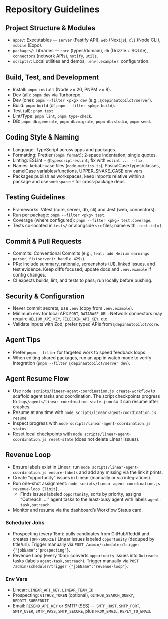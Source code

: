 # Repository Guidelines

## Project Structure & Modules

- `apps/`: Executables — `server` (Fastify API), `web` (Next.js), `cli` (Node CLI), `mobile` (Expo).
- `packages/`: Libraries — `core` (types/domain), `db` (Drizzle + SQLite), `connectors` (network APIs), `notify`, `utils`.
- `scripts/`: Local utilities and demos; `.env(.example)`: configuration.

## Build, Test, and Development

- Install: `pnpm install` (Node >= 20, PNPM >= 8).
- Dev (all): `pnpm dev` via Turborepo.
- Dev (one): `pnpm --filter <pkg> dev` (e.g., `@depinautopilot/server`).
- Build: `pnpm build` (or `pnpm --filter <pkg> build`).
- Test (all): `pnpm test`.
- Lint/Type: `pnpm lint`, `pnpm type-check`.
- DB: `pnpm db:generate`, `pnpm db:migrate`, `pnpm db:studio`, `pnpm seed`.

## Coding Style & Naming

- Language: TypeScript across apps and packages.
- Formatting: Prettier (`pnpm format`); 2‑space indentation; single quotes.
- Linting: ESLint + `@typescript-eslint`; fix with `eslint ... --fix`.
- Names: kebab-case files (`node-metrics.ts`), PascalCase types/classes, camelCase variables/functions, UPPER_SNAKE_CASE env vars.
- Packages publish as workspaces; keep imports relative within a package and use `workspace:*` for cross‑package deps.

## Testing Guidelines

- Frameworks: Vitest (core, server, db, cli) and Jest (web, connectors).
- Run per package: `pnpm --filter <pkg> test`.
- Coverage (where configured): `pnpm --filter <pkg> test:coverage`.
- Tests co-located in `tests/` or alongside `src` files; name with `.test.ts[x]`.

## Commit & Pull Requests

- Commits: Conventional Commits (e.g., `feat: add Helium earnings parser`, `fix(server): handle 429s`).
- PRs: include summary, rationale, screenshots (UI), linked issues, and test evidence. Keep diffs focused; update docs and `.env.example` if config changes.
- CI expects builds, lint, and tests to pass; run locally before pushing.

## Security & Configuration

- Never commit secrets; use `.env` (copy from `.env.example`).
- Minimum env for local API: `PORT`, `DATABASE_URL`. Network connectors may require `HELIUM_API_KEY`, `FILECOIN_API_KEY`, etc.
- Validate inputs with Zod; prefer typed APIs from `@depinautopilot/core`.

## Agent Tips

- Prefer `pnpm --filter` for targeted work to speed feedback loops.
- When editing shared packages, run an app in watch mode to verify integration (`pnpm --filter @depinautopilot/server dev`).

## Agent Resume Flow

- Use `node scripts/linear-agent-coordination.js create-workflow` to scaffold agent tasks and coordination. The script checkpoints progress to `logs/agents/linear-coordination-state.json` so it can resume after crashes.
- Resume at any time with `node scripts/linear-agent-coordination.js resume`.
- Inspect progress with `node scripts/linear-agent-coordination.js status`.
- Reset local checkpoints with `node scripts/linear-agent-coordination.js reset-state` (does not delete Linear issues).

## Revenue Loop

- Ensure labels exist in Linear: run `node scripts/linear-agent-coordination.js ensure-labels` and add any missing via the link it prints.
- Create “opportunity” issues in Linear (manually or via integrations).
- Run one-shot assignment: `node scripts/linear-agent-coordination.js revenue-loop [limit]`.
  - Finds issues labeled `opportunity`, sorts by priority, assigns “Outreach: …” agent tasks to the least-busy agent with labels `agent-task,outreach`.
- Monitor and resume via the dashboard’s Workflow Status card.

### Scheduler Jobs

- Prospecting (every 15m): pulls candidates from GitHub/Reddit and creates `[OPP/SOURCE]` Linear issues labeled `opportunity` (deduped by title/url). Trigger manually via `POST /admin/scheduler/trigger {"jobName":"prospecting"}`.
- Revenue Loop (every 10m): converts `opportunity` issues into `Outreach:` tasks (labels `agent-task,outreach`). Trigger manually via `POST /admin/scheduler/trigger {"jobName":"revenue-loop"}`.

### Env Vars

- Linear: `LINEAR_API_KEY`, `LINEAR_TEAM_ID`
- Prospecting: `GITHUB_TOKEN` (optional), `GITHUB_SEARCH_QUERY`, `REDDIT_SUBREDDIT`
- Email: `RESEND_API_KEY` or SMTP (SES) — `SMTP_HOST`, `SMTP_PORT`, `SMTP_USER`, `SMTP_PASS`, `SMTP_SECURE`, plus `FROM_EMAIL`, `REPLY_TO_EMAIL`

